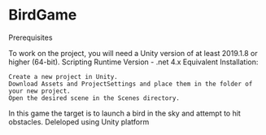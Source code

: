 # BirdGame

Prerequisites

To work on the project, you will need a Unity version of at least 2019.1.8 or higher (64-bit).
Scripting Runtime Version - .net 4.x Equivalent
Installation:

    Create a new project in Unity.
    Download Assets and ProjectSettings and place them in the folder of your new project.
    Open the desired scene in the Scenes directory.

In this game the target is to launch a bird in the sky and attempt to hit obstacles.
Deleloped using Unity platform
